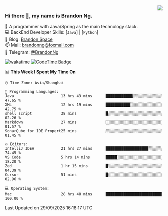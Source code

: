 <img  align="right" src="https://github-readme-stats-brandon0824.vercel.app/api/top-langs/?username=brandon0824&layout=compact">

### Hi there 👋, my name is Brandon Ng.

🌱 A programmer with Java/Spring as the main technology stack.  
💻 BackEnd Developer Skills: [`Java`] | [`Python`]  
📝 Blog: [Brandon Space](https://blog.brandonng.cc)  
📫 Mail: brandonng@foxmail.com  
📰 Telegram: [@BrandonNg](https://t.me/BrandonNg24)  

[![wakatime](https://wakatime.com/badge/user/940cafbf-f9d5-4b24-9a07-19bb072f52bb.svg)](https://wakatime.com/@940cafbf-f9d5-4b24-9a07-19bb072f52bb)
[![CodeTime Badge](https://shields.jannchie.com/endpoint?style=plastic&color=&url=https%3A%2F%2Fapi.codetime.dev%2Fv3%2Fusers%2Fshield%3Fuid%3D128%26minutes%3D10080)](https://codetime.dev)

<!--START_SECTION:waka-->
📊 **This Week I Spent My Time On** 

```text
🕑︎ Time Zone: Asia/Shanghai

💬 Programming Languages: 
Java                     13 hrs 43 mins      ████████████░░░░░░░░░░░░░   47.65 % 
XML                      12 hrs 19 mins      ███████████░░░░░░░░░░░░░░   42.75 % 
shell script             38 mins             █░░░░░░░░░░░░░░░░░░░░░░░░   02.26 % 
Markdown                 27 mins             ░░░░░░░░░░░░░░░░░░░░░░░░░   01.57 % 
SonarQube for IDE Propert25 mins             ░░░░░░░░░░░░░░░░░░░░░░░░░   01.45 % 

🔥 Editors: 
IntelliJ IDEA            21 hrs 27 mins      ███████████████████░░░░░░   74.45 % 
VS Code                  5 hrs 14 mins       █████░░░░░░░░░░░░░░░░░░░░   18.20 % 
Zed                      1 hr 15 mins        █░░░░░░░░░░░░░░░░░░░░░░░░   04.39 % 
Cursor                   51 mins             █░░░░░░░░░░░░░░░░░░░░░░░░   02.96 % 

💻 Operating System: 
Mac                      28 hrs 48 mins      █████████████████████████   100.00 % 
```


 Last Updated on 29/09/2025 16:18:17 UTC
<!--END_SECTION:waka-->
